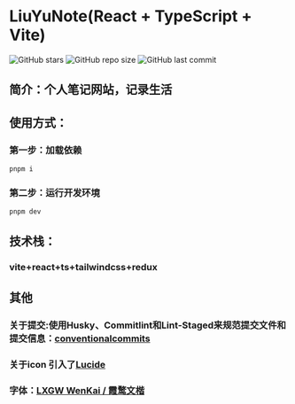 # LiuYuNote(React + TypeScript + Vite)

![GitHub stars](https://img.shields.io/github/stars/liu-yu-space/note-web-react)
![GitHub repo size](https://img.shields.io/github/repo-size/liu-yu-space/note-web-react)
![GitHub last commit](https://img.shields.io/github/last-commit/liu-yu-space/note-web-react)

## 简介：个人笔记网站，记录生活

## 使用方式：

### 第一步：加载依赖

```shell
pnpm i
```

### 第二步：运行开发环境

```shell
pnpm dev
```

## 技术栈：

### vite+react+ts+tailwindcss+redux

## 其他

### 关于提交:使用Husky、Commitlint和Lint-Staged来规范提交文件和提交信息：[conventionalcommits](https://www.conventionalcommits.org/)

### 关于icon 引入了[Lucide](https://lucide.dev/icons/)

### 字体：[LXGW WenKai / 霞鹜文楷](https://github.com/lxgw/LxgwWenKai)
